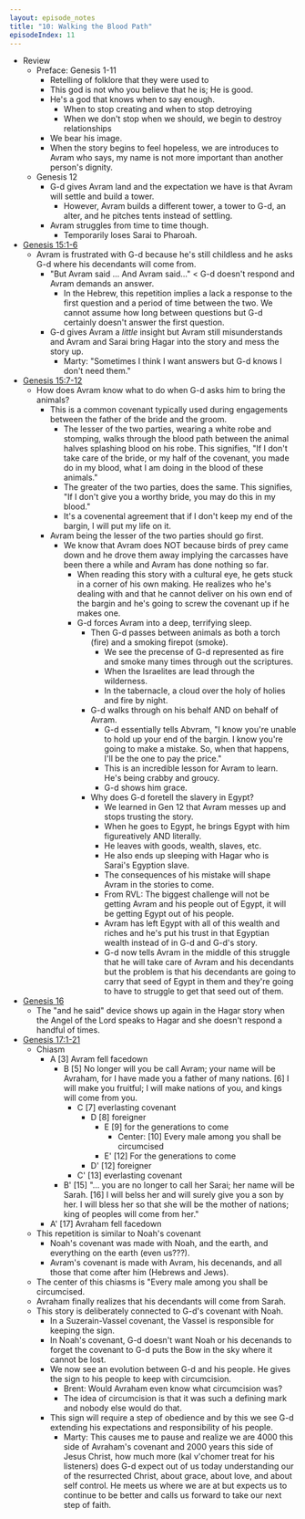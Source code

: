 ```yaml
---
layout: episode_notes
title: "10: Walking the Blood Path"
episodeIndex: 11
---
```

- Review
  - Preface: Genesis 1-11
    - Retelling of folklore that they were used to
    - This god is not who you believe that he is; He is good.
    - He's a god that knows when to say enough.
      - When to stop creating and when to stop detroying
      - When we don't stop when we should, we begin to destroy relationships
    - We bear his image.
    - When the story begins to feel hopeless, we are introduces to Avram who says, my name is not more important than another person's dignity.
  - Genesis 12
    - G-d gives Avram land and the expectation we have is that Avram will settle and build a tower.
      - However, Avram builds a different tower, a tower to G-d, an alter, and he pitches tents instead of settling.
    - Avram struggles from time to time though.
      - Temporarily loses Sarai to Pharoah.
- [Genesis 15:1-6](https://www.bible.com/bible/111/GEN.15.1-6)
  - Avram is frustrated with G-d because he's still childless and he asks G-d where his decendants will come from.
    - "But Avram said ... And Avram said..." < G-d doesn't respond and Avram demands an answer.
      - In the Hebrew, this repetition implies a lack a response to the first question and a period of time between the two. We cannot assume how long between questions but G-d certainly doesn't answer the first question.
    - G-d gives Avram a *little* insight but Avram still misunderstands and Avram and Sarai bring Hagar into the story and mess the story up.
      - Marty: "Sometimes I think I want answers but G-d knows I don't need them."
- [Genesis 15:7-12](https://www.bible.com/bible/111/GEN.15.7-21)
  - How does Avram know what to do when G-d asks him to bring the animals?
    - This is a common covenant typically used during engagements between the father of the bride and the groom.
      - The lesser of the two parties, wearing a white robe and stomping, walks through the blood path between the animal halves splashing blood on his robe. This signifies, "If I don't take care of the bride, or my half of the covenant, you made do in my blood, what I am doing in the blood of these animals."
      - The greater of the two parties, does the same. This signifies, "If I don't give you a worthy bride, you may do this in my blood."
      - It's a covenental agreement that if I don't keep my end of the bargin, I will put my life on it.
    - Avram being the lesser of the two parties should go first.
      - We know that Avram does NOT because birds of prey came down and he drove them away implying the carcasses have been there a while and Avram has done nothing so far.
        - When reading this story with a cultural eye, he gets stuck in a corner of his own making. He realizes who he's dealing with and that he cannot deliver on his own end of the bargin and he's going to screw the covenant up if he makes one.
        - G-d forces Avram into a deep, terrifying sleep.
          - Then G-d passes between animals as both a torch (fire) and a smoking firepot (smoke).
            - We see the precense of G-d represented as fire and smoke many times through out the scriptures.
            - When the Israelites are lead through the wilderness.
            - In the tabernacle, a cloud over the holy of holies and fire by night.
          - G-d walks through on his behalf AND on behalf of Avram.
            - G-d essentially tells Abvram, "I know you're unable to hold up your end of the bargin. I know you're going to make a mistake. So, when that happens, I'll be the one to pay the price."
            - This is an incredible lesson for Avram to learn. He's being crabby and groucy.
            - G-d shows him grace.
          - Why does G-d foretell the slavery in Egypt?
            - We learned in Gen 12 that Avram messes up and stops trusting the story.
            - When he goes to Egypt, he brings Egypt with him figureatively AND literally.
            - He leaves with goods, wealth, slaves, etc.
            - He also ends up sleeping with Hagar who is Sarai's Egyption slave.
            - The consequences of his mistake will shape Avram in the stories to come.
            - From RVL: The biggest challenge will not be getting Avram and his people out of Egypt, it will be getting Egypt out of his people.
            - Avram has left Egypt with all of this wealth and riches and he's put his trust in that Egyptian wealth instead of in G-d and G-d's story.
            - G-d now tells Avram in the middle of this struggle that he will take care of Avram and his decendants but the problem is that his decendants are going to carry that seed of Egypt in them and they're going to have to struggle to get that seed out of them.
- [Genesis 16](https://www.bible.com/bible/111/GEN.16.NIV)
  - The "and he said" device shows up again in the Hagar story when the Angel of the Lord speaks to Hagar and she doesn't respond a handful of times.
- [Genesis 17:1-21](https://www.bible.com/bible/111/GEN.17.1-21.NIV)
  - Chiasm
    - A [3] Avram fell facedown
      - B [5] No longer will you be call Avram; your name will be Avraham, for I have made you a father of many nations. [6] I will make you fruitful; I will make nations of you, and kings will come from you.
        - C [7] everlasting covenant
          - D [8] foreigner
            - E [9] for the generations to come
              - Center: [10] Every male among you shall be circumcised
            - E' [12] For the generations to come
          - D' [12] foreigner
        - C' [13] everlasting covenant
      - B' [15] "... you are no longer to call her Sarai; her name will be Sarah. [16] I will belss her and will surely give you a son by her. I will bless her so that she will be the mother of nations; king of peoples will come from her."
    - A' [17] Avraham fell facedown
  - This repetition is similar to Noah's covenant
    - Noah's covenant was made with Noah, and the earth, and everything on the earth (even us???).
    - Avram's covenant is made with Avram, his decenands, and all those that come after him (Hebrews and Jews).
  - The center of this chiasms is "Every male among you shall be circumcised.
  - Avraham finally realizes that his decendants will come from Sarah.
  - This story is deliberately connected to G-d's covenant with Noah.
    - In a Suzerain-Vassel covenant, the Vassel is responsible for keeping the sign.
    - In Noah's covenant, G-d doesn't want Noah or his decenands to forget the covenant to G-d puts the Bow in the sky where it cannot be lost.
    - We now see an evolution between G-d and his people. He gives the sign to his people to keep with circumcision.
      - Brent: Would Avraham even know what circumcision was?
      - The idea of circumcision is that it was such a defining mark and nobody else would do that.
    - This sign will require a step of obedience and by this we see G-d extending his expectations and responsibility of his people.
      - Marty: This causes me to pause and realize we are 4000 this side of Avraham's covenant and 2000 years this side of Jesus Christ, how much more (kal v'chomer treat for his listeners) does G-d expect out of us today understanding our of the resurrected Christ, about grace, about love, and about self control. He meets us where we are at but expects us to continue to be better and calls us forward to take our next step of faith.
